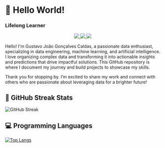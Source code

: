 # 👋 Hello World! 
### Lifelong Learner

<p align="center">
  <!-- LinkedIn -->
  <a href="https://www.linkedin.com/in/gustavocaldas0/" target="_blank" rel="noopener noreferrer">
    <img src="https://img.shields.io/badge/-LinkedIn-blue?style=flat-square&logo=LinkedIn&logoColor=white">
  </a>

  <!-- Gmail -->
  <a href="mailto:gj.goncalvescaldas@gmail.com">
    <img src="https://img.shields.io/badge/-Gmail-red?style=flat-square&logo=Gmail&logoColor=white">
  </a>

  <!-- Website -->
  <a href="https://gj-goncalvescaldas.github.io/" target="_blank" rel="noopener noreferrer">
    <img src="https://img.shields.io/badge/-Website-green?style=flat-square&logo=Google-Chrome&logoColor=white">
  </a>
</p>

Hello! I'm Gustavo João Gonçalves Caldas, a passionate data enthusiast, specializing in data engineering, machine learning, and artificial intelligence. I love organizing complex data and transforming it into actionable insights and predictions that drive impactful solutions. This GitHub repository is where I document my journey and build projects to showcase my skills.

Thank you for stopping by. I’m excited to share my work and connect with others who are passionate about leveraging data for a brighter future!

## 📅 GitHub Streak Stats

<!--GITHUB_STREAK-->
![GitHub Streak](https://github-readme-streak-stats-ten-zeta.vercel.app/?user=gj-goncalvescaldas&theme=shades-of-purple&hide_border=true&date_format=M%20j%5B%2C%20Y%5D&timestamp=1758096087)
<!--GITHUB_STREAK-->

## 💻 Programming Languages

[![Top Langs](https://github-readme-stats.vercel.app/api/top-langs/?username=gj-goncalvescaldas&layout=compact)](https://github.com/gj-goncalvescaldas)
